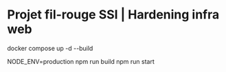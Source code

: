 # Projet fil-rouge SSI | Hardening infra web

docker compose up -d --build

NODE_ENV=production
npm run build
npm run start